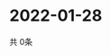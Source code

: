 # 2022-01-28
  共 0条

  <!-- BEGIN -->
  <!-- 最后更新时间Fri Jan 28 2022 18:04:30 GMT+0000 (Coordinated Universal Time) -->
  
  <!-- END -->
  
  